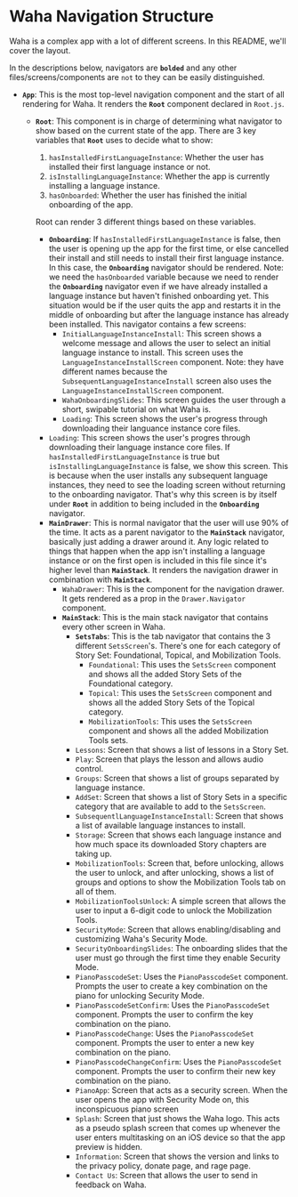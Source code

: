# Waha Navigation Structure
Waha is a complex app with a lot of different screens. In this README, we'll cover the layout.

In the descriptions below, navigators are **`bolded`** and any other files/screens/components are `not` to they can be easily distinguished.

- **`App`**: This is the most top-level navigation component and the start of all rendering for Waha. It renders the **`Root`** component declared in `Root.js`.
  - **`Root`**: This component is in charge of determining what navigator to show based on the current state of the app. There are 3 key variables that **`Root`** uses to decide what to show:
    1. `hasInstalledFirstLanguageInstance`: Whether the user has installed their first language instance or not.
    2. `isInstallingLanguageInstance`: Whether the app is currently installing a language instance.
    3. `hasOnboarded`: Whether the user has finished the initial onboarding of the app. 
    
    Root can render 3 different things based on these variables.
    - **`Onboarding`**: If `hasInstalledFirstLanguageInstance` is false, then the user is opening up the app for the first time, or else cancelled their install and still needs to install their first language instance. In this case, the **`Onboarding`** navigator should be rendered. Note: we need the `hasOnboarded` variable because we need to render the **`Onboarding`** navigator even if we have already installed a language instance but haven't finished onboarding yet. This situation would be if the user quits the app and restarts it in the middle of onboarding but after the language instance has already been installed. This navigator contains a few screens:
      - `InitialLanguageInstanceInstall`: This screen shows a welcome message and allows the user to select an initial language instance to install. This screen uses the `LanguageInstanceInstallScreen` component. Note: they have different names because the `SubsequentLanguageInstanceInstall` screen also uses the `LanguageInstanceInstallScreen` component.
      - `WahaOnboardingSlides`: This screen guides the user through a short, swipable tutorial on what Waha is.
      - `Loading`: This screen shows the user's progress through downloading their languance instance core files.
    - `Loading`: This screen shows the user's progres through downloading their language instance core files. If `hasInstalledFirstLanguageInstance` is true but `isInstallingLanguageInstance` is false, we show this screen. This is because when the user installs any subsequent language instances, they need to see the loading screen without returning to the onboarding navigator. That's why this screen is by itself under **`Root`** in addition to being included in the **`Onboarding`** navigator. 
    - **`MainDrawer`**: This is normal navigator that the user will use 90% of the time. It acts as a parent navigator to the **`MainStack`** navigator, basically just adding a drawer around it. Any logic related to things that happen when the app isn't installing a language instance or on the first open is included in this file since it's higher level than **`MainStack`**. It renders the navigation drawer in combination with **`MainStack`**.
      - `WahaDrawer`: This is the component for the navigation drawer. It gets rendered as a prop in the `Drawer.Navigator` component.
      - **`MainStack`**: This is the main stack navigator that contains every other screen in Waha. 
        - **`SetsTabs`**: This is the tab navigator that contains the 3 different `SetsScreen`'s. There's one for each category of Story Set: Foundational, Topical, and Mobilization Tools.
          - `Foundational`: This uses the `SetsScreen` component and shows all the added Story Sets of the Foundational category.
          - `Topical`: This uses the `SetsScreen` component and shows all the added Story Sets of the Topical category.
          - `MobilizationTools`: This uses the `SetsScreen` component and shows all the added Mobilization Tools sets.
        - `Lessons`: Screen that shows a list of lessons in a Story Set.
        - `Play`: Screen that plays the lesson and allows audio control.
        - `Groups`: Screen that shows a list of groups separated by language instance. 
        - `AddSet`: Screen that shows a list of Story Sets in a specific category that are available to add to the `SetsScreen`.
        - `SubsequentlLanguageInstanceInstall`: Screen that shows a list of available language instances to install.
        - `Storage`: Screen that shows each language instance and how much space its downloaded Story chapters are taking up.
        - `MobilizationTools`: Screen that, before unlocking, allows the user to unlock, and after unlocking, shows a list of groups and options to show the Mobilization Tools tab on all of them.
        - `MobilizationToolsUnlock`: A simple screen that allows the user to input a 6-digit code to unlock the Mobilization Tools.
        - `SecurityMode`: Screen that allows enabling/disabling and customizing Waha's Security Mode.
        - `SecurityOnboardingSlides`: The onboarding slides that the user must go through the first time they enable Security Mode.
        - `PianoPasscodeSet`: Uses the `PianoPasscodeSet` component. Prompts the user to create a key combination on the piano for unlocking Security Mode.
        - `PianoPasscodeSetConfirm`: Uses the `PianoPasscodeSet` component. Prompts the user to confirm the key combination on the piano.
        - `PianoPasscodeChange`: Uses the `PianoPasscodeSet` component. Prompts the user to enter a new key combination on the piano.
        - `PianoPasscodeChangeConfirm`: Uses the `PianoPasscodeSet` component. Prompts the user to confirm their new key combination on the piano.
        - `PianoApp`: Screen that acts as a security screen. When the user opens the app with Security Mode on, this inconspicuous piano screen
        - `Splash`: Screen that just shows the Waha logo. This acts as a pseudo splash screen that comes up whenever the user enters multitasking on an iOS device so that the app preview is hidden.
        - `Information`: Screen that shows the version and links to the privacy policy, donate page, and rage page.
        - `Contact Us`: Screen that allows the user to send in feedback on Waha.

